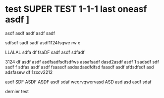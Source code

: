# test SUPER TEST 1-1-1 last oneasf asdf ]

asdf asdf 
asdf asdf sadf 

sdfsdf sadf sadf 
asdf1124fsqwe rw e

LLALAL  sdfa df fsaDF sadf asdf sdfadf 

3124 df asdf asdf 
asdfsadfsdfsdfws assafsadf 
dasd2asdf asdf 1 sadsdf sdf 
sadf f sdfas asdf  asdf fsaasdf asdsadasdfdfsd faasdf asdf sfdsdfsdf asd adsfasew df  1zxcv2212 

asdf SDF ASDF ASDF asdf sdaf 
weqrvqwervasd ASD asd asd asdf sdaf 


dernier test 